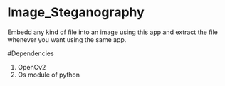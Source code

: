 # Image_Steganography

Embedd any kind of file into an image using this app and extract the file whenever you want using the same app.


#Dependencies
1. OpenCv2 
2. Os module of python
